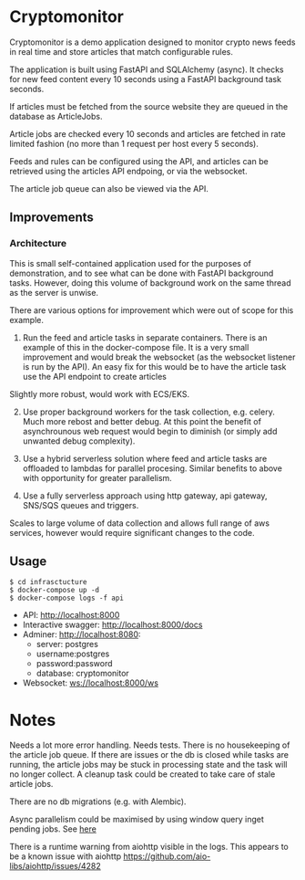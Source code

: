 # Cryptomonitor
Cryptomonitor is a demo application designed to monitor crypto news feeds in real time and store articles that match configurable rules.

The application is built using FastAPI and SQLAlchemy (async). 
It checks for new feed content every 10 seconds using a FastAPI background task seconds.

If articles must be fetched from the source website they are queued in the database as ArticleJobs.

Article jobs are checked every 10 seconds and articles are fetched in rate limited fashion (no more than 1 request per host every 5 seconds).


Feeds and rules can be configured using the API, and articles can be retrieved using the articles API endpoing, or via the websocket.

The article job queue can also be viewed via the API.


## Improvements

### Architecture
This is small self-contained application used for the purposes of demonstration, and to see what can be done with FastAPI background tasks. However, doing this volume of background work on the same thread as the server is unwise. 

There are various options for improvement which were out of scope for this example.

1. Run the feed and article tasks in separate containers. There is an example of this in the docker-compose file. It is a very small improvement and would break the websocket (as the websocket listener is run by the API). An easy fix for this would be to have the article task use the API endpoint to create articles

Slightly more robust, would work with ECS/EKS.

2. Use proper background workers for the task collection, e.g. celery.
Much more rebost and better debug. 
At this point the benefit of asynchrounous web request would begin to diminish (or simply add unwanted debug complexity). 

3. Use a hybrid serverless solution where feed and article tasks are offloaded to lambdas for parallel procesing.
Similar benefits to above with opportunity for greater parallelism. 

4. Use a fully serverless approach using http gateway, api gateway, SNS/SQS queues and triggers. 

Scales to large volume of data collection and allows full range of aws services, however would require significant changes to the code. 

## Usage
```
$ cd infrasctucture
$ docker-compose up -d
$ docker-compose logs -f api
```

* API: [http://localhost:8000](http://localhost:8000)
* Interactive swagger: [http://localhost:8000/docs](http://localhost:8000/docs)
* Adminer: [http://localhost:8080](http://localhost:8080):
    * server: postgres 
    * username:postgres 
    * password:password 
    * database: cryptomonitor
* Websocket: [ws://localhost:8000/ws](ws://localhost:8000/ws)



# Notes

Needs a lot more error handling. 
Needs tests.
There is no housekeeping of the article job queue. If there are issues or the db is
closed while tasks are running, the article jobs may be stuck in processing state and the task will no longer collect. A cleanup task could be created to take care of stale article jobs.

There are no db migrations (e.g. with Alembic).

Async parallelism could be maximised by using window query inget pending jobs. See [here](src/cryptomonitor/database/crud/article.py#103)


There is a runtime warning from aiohttp visible in the logs. This appears to be a known issue with aiohttp https://github.com/aio-libs/aiohttp/issues/4282